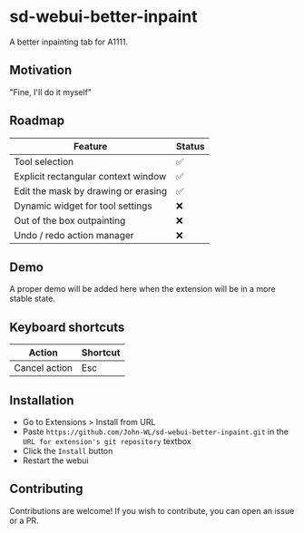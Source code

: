 # sd-webui-better-inpaint
A better inpainting tab for A1111. 

## Motivation
"Fine, I'll do it myself"

## Roadmap
| Feature                                        | Status       |
|------------------------------------------------|--------------|
| Tool selection                                 | ✅          |
| Explicit rectangular context window            | ✅          |
| Edit the mask by drawing or erasing            | ✅          |
| Dynamic widget for tool settings               | ❌          |
| Out of the box outpainting                     | ❌          |
| Undo / redo action manager                     | ❌          |

## Demo
A proper demo will be added here when the extension will be in a more stable state. 

## Keyboard shortcuts
| Action                                        | Shortcut     |
|-----------------------------------------------|--------------|
| Cancel action                                 | Esc          |

## Installation
- Go to Extensions > Install from URL
- Paste `https://github.com/John-WL/sd-webui-better-inpaint.git` in the `URL for extension's git repository` textbox
- Click the `Install` button
- Restart the webui

## Contributing
Contributions are welcome! If you wish to contribute, you can open an issue or a PR. 
